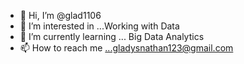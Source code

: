 - 👋 Hi, I’m @glad1106
- 👀 I’m interested in ...Working with Data
- 🌱 I’m currently learning ... Big Data Analytics
- 📫 How to reach me ...gladysnathan123@gmail.com

<!---
glad1106/glad1106 is a ✨ special ✨ repository because its `README.md` (this file) appears on your GitHub profile.
You can click the Preview link to take a look at your changes.
--->
